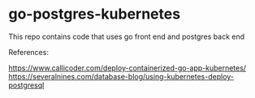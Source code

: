 # go-postgres-kubernetes
This repo contains code that uses go front end and postgres back end

References:

https://www.callicoder.com/deploy-containerized-go-app-kubernetes/
https://severalnines.com/database-blog/using-kubernetes-deploy-postgresql
